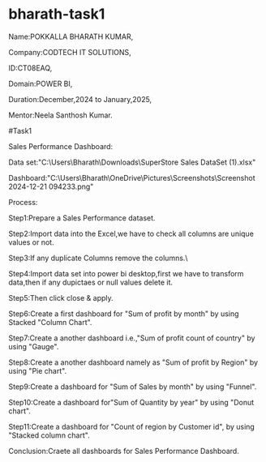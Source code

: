 # bharath-task1 
Name:POKKALLA BHARATH KUMAR,

Company:CODTECH IT SOLUTIONS,

ID:CT08EAQ,

Domain:POWER BI,

Duration:December,2024 to January,2025,

Mentor:Neela Santhosh Kumar.



#Task1



Sales Performance Dashboard:


Data set:"C:\Users\Bharath\Downloads\SuperStore Sales DataSet (1).xlsx"

Dashboard:"C:\Users\Bharath\OneDrive\Pictures\Screenshots\Screenshot 2024-12-21 094233.png"

Process:

Step1:Prepare a Sales Performance dataset.

Step2:Import data into the Excel,we have to check all columns are unique values or not.

Step3:If any duplicate Columns remove the columns.\

Step4:Import data set into power bi desktop,first we have to transform  data,then if any dupictaes or null values delete it.

Step5:Then click close & apply.

Step6:Create a first dashboard for "Sum of profit by month" by using Stacked "Column Chart".

Step7:Create a another dashboard i.e.,"Sum of profit count of country" by using "Gauge".

Step8:Create a another dashboard namely as "Sum of profit by Region" by using "Pie chart".

Step9:Create a dashboard for "Sum of Sales by month" by using "Funnel".

Step10:Create a dashboard for"Sum of Quantity by year" by using "Donut chart".

Step11:Create a dashboard for "Count of region by Customer id", by using "Stacked column chart".


Conclusion:Craete all dashboards for Sales Performance Dashboard.

